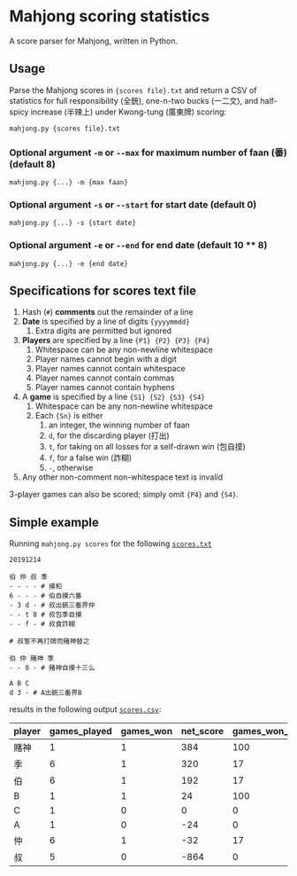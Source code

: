 # Mahjong scoring statistics

A score parser for Mahjong, written in Python.

## Usage

Parse the Mahjong scores in `{scores file}.txt` and return a CSV of statistics
for full responsibility (全銃), one-n-two bucks (一二文), and half-spicy
increase (半辣上) under Kwong-tung (廣東牌) scoring:

    mahjong.py {scores file}.txt

### Optional argument `-m` or `--max` for maximum number of faan (番) (default 8)

    mahjong.py {...} -m {max faan}

### Optional argument `-s` or `--start` for start date (default 0)

    mahjong.py {...} -s {start date}

### Optional argument `-e` or `--end` for end date (default 10 ** 8)

    mahjong.py {...} -e {end date}

## Specifications for scores text file

1. Hash (`#`) **comments** out the remainder of a line
2. **Date** is specified by a line of digits `{yyyymmdd}`
   1. Extra digits are permitted but ignored
3. **Players** are specified by a line `{P1} {P2} {P3} {P4}`
   1. Whitespace can be any non-newline whitespace
   2. Player names cannot begin with a digit
   3. Player names cannot contain whitespace
   4. Player names cannot contain commas
   5. Player names cannot contain hyphens
4. A **game** is specified by a line `{S1} {S2} {S3} {S4}`
   1. Whitespace can be any non-newline whitespace
   2. Each `{Sn}` is either
      1. an integer, the winning number of faan
      2. `d`, for the discarding player (打出)
      3. `t`, for taking on all losses for a self-drawn win (包自摸)
      4. `f`, for a false win (詐糊)
      5. `-`, otherwise
5. Any other non-comment non-whitespace text is invalid

3-player games can also be scored; simply omit `{P4}` and `{S4}`.

## Simple example

Running `mahjong.py scores` for the following [`scores.txt`](scores.txt)

    20191214
    
    伯 仲 叔 季
    - - - - # 摸和
    6 - - - # 伯自摸六番
    - 3 d - # 叔出銃三番畀仲
    - - t 8 # 叔包季自摸
    - - f - # 叔食詐糊
    
    # 叔誓不再打牌而賭神替之
    
    伯 仲 賭神 季
    - - 8 - # 賭神自摸十三么
    
    A B C
    d 3 - # A出銃三番畀B

results in the following output [`scores.csv`](scores.csv):

| player | games_played | games_won | net_score | games_won_pc | net_score_avg |
| --- | --- | --- | --- | --- | --- |
| 賭神 | 1 | 1 | 384 | 100 | 384.0 |
| 季 | 6 | 1 | 320 | 17 | 53.3 |
| 伯 | 6 | 1 | 192 | 17 | 32.0 |
| B | 1 | 1 | 24 | 100 | 24.0 |
| C | 1 | 0 | 0 | 0 | 0.0 |
| A | 1 | 0 | -24 | 0 | -24.0 |
| 仲 | 6 | 1 | -32 | 17 | -5.3 |
| 叔 | 5 | 0 | -864 | 0 | -172.8 |
